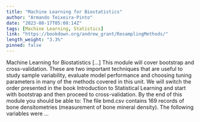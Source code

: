 ```yaml
---
title: "Machine Learning for Biostatistics"
author: "Armando Teixeira-Pinto"
date: "2023-08-17T05:08:14Z"
tags: [Machine Learning, Statistics]
link: "https://bookdown.org/andrew_grant/ResamplingMethods/"
length_weight: "3.3%"
pinned: false
---
```


Machine Learning for Biostatistics [...] This module will cover bootstrap and cross-validation. These are two
important techniques that are useful to study sample variability, evaluate
model performance and choosing tuning parameters in many of the methods
covered in this unit. We will switch the order presented in the book Introduction to Statistical
Learning and start with bootstrap and then proceed to cross-validation. By the end of this module you should be able to: The file bmd.csv
contains 169 records of bone densitometries (measurement of
bone mineral density). The following variables were ...
